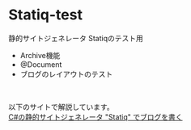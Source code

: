 # Statiq-test

静的サイトジェネレータ Statiqのテスト用  

- Archive機能
- @Document
- ブログのレイアウトのテスト

<br>

以下のサイトで解説しています。  
[C#の静的サイトジェネレータ "Statiq" でブログを書く](https://yamaccu.github.io/posts/20220216_StatiqBlog)